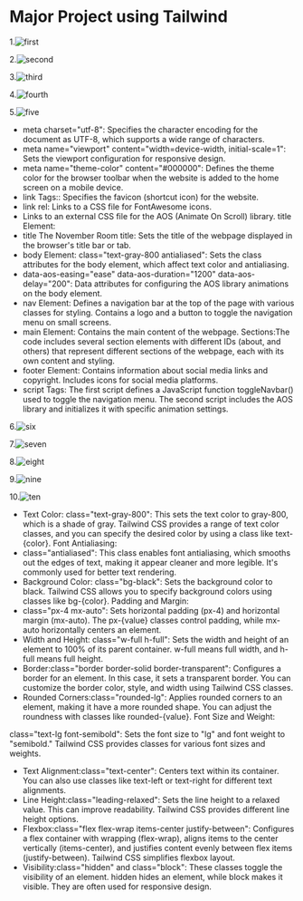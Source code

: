 # Major Project using Tailwind

1.![first](s1.png)

2.![second](s2.png)

3.![third](s3.png)

4.![fourth](s4.png)

5.![five](s5.png)

* meta charset="utf-8": Specifies the character encoding for the document as UTF-8, which supports a wide range of characters.
* meta name="viewport" content="width=device-width, initial-scale=1": Sets the viewport configuration for responsive design.
* meta name="theme-color" content="#000000": Defines the theme color for the browser toolbar when the website is added to the home screen on a mobile device.
* link Tags:: Specifies the favicon (shortcut icon) for the website.
* link rel: Links to a CSS file for FontAwesome icons.
*  Links to an external CSS file for the AOS (Animate On Scroll) library.
title Element:
* title The November Room title: Sets the title of the webpage displayed in the browser's title bar or tab.
* body Element:
class="text-gray-800 antialiased": Sets the class attributes for the body element, which affect text color and antialiasing.
* data-aos-easing="ease" data-aos-duration="1200" data-aos-delay="200": Data attributes for configuring the AOS library animations on the body element.
* nav Element:
Defines a navigation bar at the top of the page with various classes for styling.
Contains a logo and a button to toggle the navigation menu on small screens.
* main Element:
Contains the main content of the webpage.
Sections:The code includes several section  elements with different IDs (about, and others) that represent different sections of the webpage, each with its own content and styling.
* footer Element:
Contains information about social media links and copyright.
Includes icons for social media platforms.
* script Tags:
The first script defines a JavaScript function toggleNavbar() used to toggle the navigation menu.
The second script includes the AOS library and initializes it with specific animation settings.

6.![six](s6.png)

7.![seven](s7.png)

8.![eight](s8.png)

9.![nine](s9.png)

10.![ten](s10.png)

* Text Color:
class="text-gray-800": This sets the text color to gray-800, which is a shade of gray. Tailwind CSS provides a range of text color classes, and you can specify the desired color by using a class like text-{color}.
Font Antialiasing:
* class="antialiased": This class enables font antialiasing, which smooths out the edges of text, making it appear cleaner and more legible. It's commonly used for better text rendering.
* Background Color:
class="bg-black": Sets the background color to black. Tailwind CSS allows you to specify background colors using classes like bg-{color}.
Padding and Margin:
* class="px-4 mx-auto": Sets horizontal padding (px-4) and horizontal margin (mx-auto). The px-{value} classes control padding, while mx-auto horizontally centers an element.
* Width and Height:
class="w-full h-full": Sets the width and height of an element to 100% of its parent container. w-full means full width, and h-full means full height.
* Border:class="border border-solid border-transparent": Configures a border for an element. In this case, it sets a transparent border. You can customize the border color, style, and width using Tailwind CSS classes.
* Rounded Corners:class="rounded-lg": Applies rounded corners to an element, making it have a more rounded shape. You can adjust the roundness with classes like rounded-{value}.
Font Size and Weight:

class="text-lg font-semibold": Sets the font size to "lg" and font weight to "semibold." Tailwind CSS provides classes for various font sizes and weights.
* Text Alignment:class="text-center": Centers text within its container. You can also use classes like text-left or text-right for different text alignments.
* Line Height:class="leading-relaxed": Sets the line height to a relaxed value. This can improve readability. Tailwind CSS provides different line height options.
* Flexbox:class="flex flex-wrap items-center justify-between": Configures a flex container with wrapping (flex-wrap), aligns items to the center vertically (items-center), and justifies content evenly between flex items (justify-between). Tailwind CSS simplifies flexbox layout.
* Visibility:class="hidden" and class="block": These classes toggle the visibility of an element. hidden hides an element, while block makes it visible. They are often used for responsive design.


